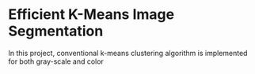 # Efficient K-Means Image Segmentation

In this project, conventional k-means clustering algorithm is implemented for both gray-scale and color